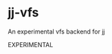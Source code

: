 jj-vfs
=======
An experimental vfs backend for [jj](https://martinvonz.github.io/jj/)

EXPERIMENTAL

